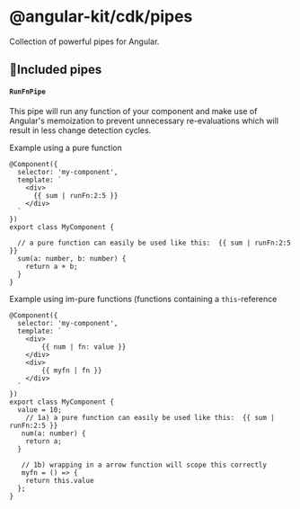# @angular-kit/cdk/pipes

Collection of powerful pipes for Angular.

## 🔋Included pipes 

#### `RunFnPipe`
This pipe will run any function of your component and 
make use of Angular's memoization to prevent unnecessary
re-evaluations which will result in less change detection cycles.

Example using a pure function
```
@Component({
  selector: 'my-component',
  template: `
    <div>
      {{ sum | runFn:2:5 }}
    </div>
  `
})
export class MyComponent {
  
  // a pure function can easily be used like this:  {{ sum | runFn:2:5 }}
  sum(a: number, b: number) {
    return a + b;
  }
}
```
Example using im-pure functions (functions containing a `this`-reference
```
@Component({
  selector: 'my-component',
  template: `
    <div>
        {{ num | fn: value }}
    </div>
    <div>
        {{ myfn | fn }}
    </div>
  `
})
export class MyComponent {
  value = 10;
    // 1a) a pure function can easily be used like this:  {{ sum | runFn:2:5 }}
   num(a: number) {
    return a;
  }
  
   // 1b) wrapping in a arrow function will scope this correctly 
   myfn = () => {
    return this.value
  };
}
```
